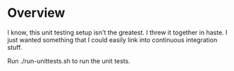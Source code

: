 # Overview

I know, this unit testing setup isn't the greatest. I threw it together in haste. I just wanted something that I could easily link into continuous integration stuff.

Run ./run-unittests.sh to run the unit tests.